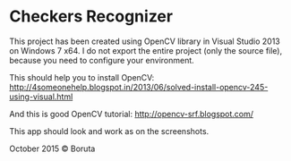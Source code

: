 # Checkers Recognizer

This project has been created using OpenCV library in Visual Studio 2013 on Windows 7 x64.
I do not export the entire project (only the source file), because you need to configure your 
environment. 

This should help you to install OpenCV:
http://4someonehelp.blogspot.in/2013/06/solved-install-opencv-245-using-visual.html

And this is good OpenCV tutorial: http://opencv-srf.blogspot.com/

This app should look and work as on the screenshots.

October 2015
© Boruta